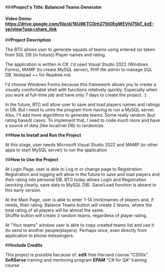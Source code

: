 ###**Project's Title: Balanced Teams Generator**

#### Video Demo:  <https://drive.google.com/file/d/16U8KTCDrh275tOEgWEVhI75bT_kzE-yp/view?usp=share_link>

##**Project Description**

The BTG allows user to generate squads of teams using entered (or taken from SQL DB (in future)) Player names and rating. 

The application is written in C#. I'd used Visual Studio 2022 (Windows Forms), MAMP (to create MySQL server), PHP lite admin to manage SQL DB, Notepad ++ for Readme.md.
 
I'd choose Windows Forms because this framework allows you to create a visually comfortable shell with functions relatively quickly. 
Especially when you work at full-time job and have only 7 days to create the project. :)

In the future, BTG will allow user to save and load players names and ratings in DB. But I need to untie the program from having to run a MySQL server.
Also, I'll add more algorithms to generate teams. Some really random (but rating based) cases. 
To implement that, I need to code much more and have a source of data (like local/net DB) to randomize.  


##**How to Install and Run the Project**

At this stage, user needs Microsoft Visual Studio 2022 and MAMP (or other apps to start MySQL server) to run the application 


##**How to Use the Project**

At Login Page, user is able to Log in or change page to Registration. Registration and logging will allow in the future to save and load players and their rating into personal DB. 
BTG today allows Login and Registration (working clearly, save data to MySQL DB). Save/Load function is absent in this early version. 

At the Main Page, user is able to enter 1-14 (nick)names of players and, if needs, their rating. 
Balance Teams button will create 2 teams, where the total rating of all players will be almost the same.  
Shuffle button will create 2 random teams, regardless of player rating.

At "Your teams" window user is able to copy created teams list and use it (to send to another people/players). 
Perhaps once, even directly from application to phone messengers. 

##**Include Credits**

This project is possible because of:
**edX** free Harvard course "CS50x"
**SoftServe** training and mentoring program 
**EPAM** "C# for QA" training course
